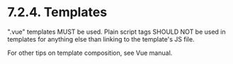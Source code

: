 # 7.2.4. Templates

".vue" templates MUST be used. Plain script tags SHOULD NOT be used in templates for
anything else than linking to the template's JS file.

For other tips on template composition, see Vue manual.
